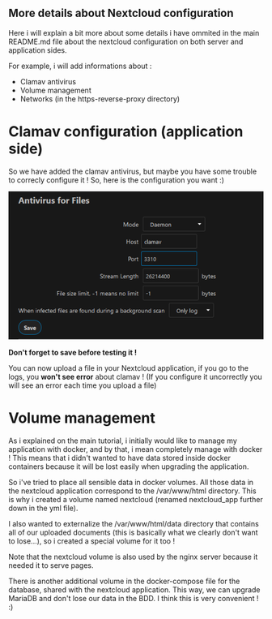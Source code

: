 
## More details about Nextcloud configuration

Here i will explain a bit more about some details i have ommited in the main README.md file about the nextcloud configuration on both server and application sides. 

For example, i will add informations about : 

* Clamav antivirus
* Volume management
* Networks (in the https-reverse-proxy directory)

# Clamav configuration (application side)

So we have added the clamav antivirus, but maybe you have some trouble to correcly configure it ! 
So, here is the configuration you want :) 

![clamav configuration picture](/resources/clamav-configuration.PNG)

**Don't forget to save before testing it !**

You can now upload a file in your Nextcloud application, if you go to the logs, you **won't see error** about clamav ! (If you configure it uncorrectly you will see an error each time you upload a file)

# Volume management

As i explained on the main tutorial, i initially would like to manage my application with docker, and by that, i mean completely manage with docker ! 
This means that i didn't wanted to have data stored inside docker containers because it will be lost easily when upgrading the application.

So i've tried to place all sensible data in docker volumes. All those data in the nextcloud application correspond to the /var/www/html directory. This is why i created a volume named nextcloud (renamed nextcloud_app further down in the yml file).

I also wanted to externalize the /var/www/html/data directory that contains all of our uploaded documents (this is basically what we clearly don't want to lose...), so i created a special volume for it too !

Note that the nextcloud volume is also used by the nginx server because it needed it to serve pages. 

There is another additional volume in the docker-compose file for the database, shared with the nextcloud application. This way, we can upgrade MariaDB and don't lose our data in the BDD.
I think this is very convenient ! :)

